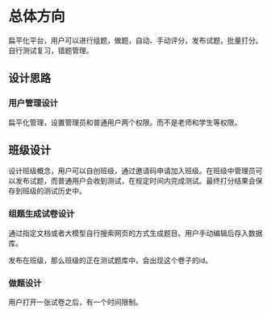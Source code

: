 # 总体方向

扁平化平台，用户可以进行组题，做题，自动、手动评分，发布试题，批量打分。自行测试复习，错题管理。

## 设计思路

### 用户管理设计

扁平化管理，设置管理员和普通用户两个权限。而不是老师和学生等权限。

## 班级设计

设计班级概念，用户可以自创班级，通过邀请码申请加入班级。在班级中管理员可以发布试题，而普通用户会收到测试，在规定时间内完成测试。最终打分结果会保存到班级的测试历史中。

### 组题生成试卷设计

通过指定文档或者大模型自行搜索网页的方式生成题目。用户手动编辑后存入数据库。

发布在班级，那么班级的正在测试题库中，会出现这个卷子的id。

### 做题设计

用户打开一张试卷之后，有一个时间限制。